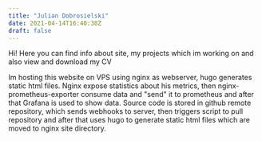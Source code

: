```yaml
---
title: "Julian Dobrosielski"
date: 2021-04-14T16:40:38Z
draft: false
---
```

Hi! Here you can find info about site, my projects which im working on and also view and download my CV

Im hosting this website on VPS using nginx as webserver, hugo generates static html files. 
Nginx expose statistics about his metrics, then nginx-prometheus-exporter consume data and "send" it to prometheus and after that Grafana is used to show data.
Source code is stored in github remote repository, which sends webhooks to server, then triggers script to pull repository and after that uses hugo to generate static html files which are moved to nginx site directory.

